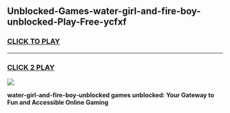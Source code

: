 
## Unblocked-Games-water-girl-and-fire-boy-unblocked-Play-Free-ycfxf
<h3>
<a href="https://premium76.site?title=water-girl-and-fire-boy-unblocked&ref=23A">CLICK TO PLAY</a></h3>
<hr>

<h3>
<a href="https://premium76.site?title=water-girl-and-fire-boy-unblocked&ref=23A">CLICK 2 PLAY</a>
  
</h3>

<a href="https://premium76.site?title=water-girl-and-fire-boy-unblocked&ref=23A"><img src="https://clearcache.store/games.png"></a>


**water-girl-and-fire-boy-unblocked games unblocked: Your Gateway to Fun and Accessible Online Gaming**
